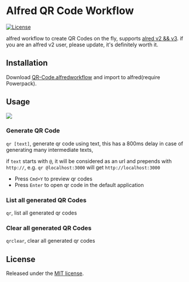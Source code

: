 # Alfred QR Code Workflow

[![License](http://img.shields.io/badge/license-MIT-blue.svg?style=flat-square)](http://mit-license.org/2016)

alfred workflow to create QR Codes on the fly, supports [alred v2 && v3](https://www.alfredapp.com/). if you are an alfred v2 user, please update, it's definitely worth it.

## Installation

Download [QR-Code.alfredworkflow](https://github.com/fate-lovely/alfred-qrcode-workflow/raw/master/QR-Code.alfredworkflow) and import to alfred(require Powerpack).

## Usage

![](http://ww2.sinaimg.cn/large/9b85365djw1f5j80ccv8ug214c0l7kjm.gif)

### Generate QR Code

`qr [text]`, generate qr code using text, this has a 800ms delay in case of generating many intermediate texts,

if `text` starts with `@`, it will be considered as an url and prepends with `http://`, e.g. `qr @localhost:3000` will get `http://localhost:3000`

- Press `Cmd+Y` to preview qr codes
- Press `Enter` to open qr code in the default application

### List all generated QR Codes

`qr`, list all generated qr codes

### Clear all generated QR Codes

`qrclear`, clear all generated qr codes

## License

Released under the [MIT license](http://mit-license.org/2016).




